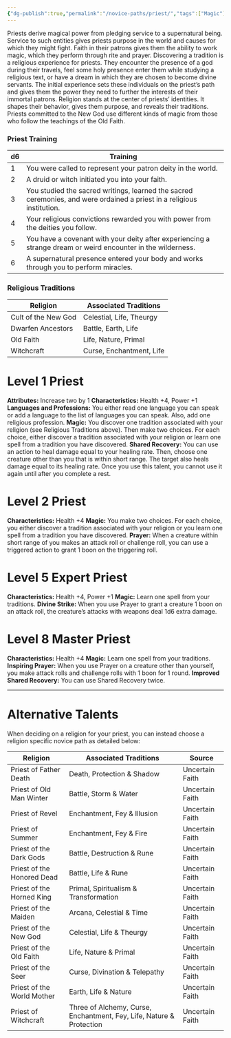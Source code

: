 ```yaml
---
{"dg-publish":true,"permalink":"/novice-paths/priest/","tags":["Magic"]}
---
```


Priests derive magical power from pledging service to a supernatural being. Service to such entities gives priests purpose in the world and causes for which they might fight.
Faith in their patrons gives them the ability to work magic, which they perform through rite and prayer.
Discovering a tradition is a religious experience for priests. They encounter the presence of a god during their travels, feel some holy presence enter them while studying a religious text, or have a dream in which they are chosen to become divine servants. The initial experience sets these individuals on the priest’s path and gives them the power they need to further the interests of their immortal patrons.
Religion stands at the center of priests’ identities.
It shapes their behavior, gives them purpose, and reveals their traditions. Priests committed to the New God use different kinds of magic from those who follow the teachings of the Old Faith.
### Priest Training

| d6  | Training                                                                                                               |
| --- | ---------------------------------------------------------------------------------------------------------------------- |
| 1   | You were called to represent your patron deity in the world.                                                           |
| 2   | A druid or witch initiated you into your faith.                                                                        |
| 3   | You studied the sacred writings, learned the sacred ceremonies, and were ordained a priest in a religious institution. |
| 4   | Your religious convictions rewarded you with power from the deities you follow.                                        |
| 5   | You have a covenant with your deity after experiencing a strange dream or weird encounter in the wilderness.           |
| 6   | A supernatural presence entered your body and works through you to perform miracles.                                   |

### Religious Traditions

| Religion            | Associated Traditions    |
| ------------------- | ------------------------ |
| Cult of the New God | Celestial, Life, Theurgy |
| Dwarfen Ancestors   | Battle, Earth, Life      |
| Old Faith           | Life, Nature, Primal     |
| Witchcraft          | Curse, Enchantment, Life |

# Level 1 Priest
**Attributes:** Increase two by 1
**Characteristics:** Health +4, Power +1
**Languages and Professions:** You either read one language you can speak or add a language to the list of languages you can speak. Also, add one religious profession.
**Magic:** You discover one tradition associated with your religion (see Religious Traditions above).
	Then make two choices. For each choice, either discover a tradition associated with your religion or learn one spell from a tradition you have discovered.
**Shared Recovery:** You can use an action to heal damage equal to your healing rate. Then, choose one creature other than you that is within short range. The target also heals damage equal to its healing rate.
Once you use this talent, you cannot use it again until after you complete a rest.
# Level 2 Priest
**Characteristics:** Health +4
**Magic:** You make two choices. For each choice, you either discover a tradition associated with your religion or you learn one spell from a tradition you have discovered.
**Prayer:** When a creature within short range of you makes an attack roll or challenge roll, you can use a triggered action to grant 1 boon on the triggering roll.
# Level 5 Expert Priest
**Characteristics:** Health +4, Power +1
**Magic:** Learn one spell from your traditions.
**Divine Strike:** When you use Prayer to grant a creature 1 boon on an attack roll, the creature’s attacks with weapons deal 1d6 extra damage.
# Level 8 Master Priest
**Characteristics:** Health +4
**Magic:** Learn one spell from your traditions.
**Inspiring Prayer:** When you use Prayer on a creature other than yourself, you make attack rolls and challenge rolls with 1 boon for 1 round.
**Improved Shared Recovery:** You can use Shared Recovery twice.
- - -

# Alternative Talents
When deciding on a religion for your priest, you can instead choose a religion specific novice path as detailed below:
  

| Religion                   | Associated Traditions                                                | Source                               |
| -------------------------- | -------------------------------------------------------------------- | ------------------------------------ |
| Priest of Father Death     | Death, Protection & Shadow                                           | Uncertain Faith |
| Priest of Old Man Winter   | Battle, Storm & Water                                                | Uncertain Faith |
| Priest of Revel            | Enchantment, Fey & Illusion                                          | Uncertain Faith |
| Priest of Summer           | Enchantment, Fey & Fire                                              | Uncertain Faith |
| Priest of the Dark Gods    | Battle, Destruction & Rune                                           | Uncertain Faith |
| Priest of the Honored Dead | Battle, Life & Rune                                                  | Uncertain Faith |
| Priest of the Horned King  | Primal, Spiritualism & Transformation                                | Uncertain Faith |
| Priest of the Maiden       | Arcana, Celestial & Time                                             | Uncertain Faith |
| Priest of the New God      | Celestial, Life & Theurgy                                            | Uncertain Faith |
| Priest of the Old Faith    | Life, Nature & Primal                                                | Uncertain Faith |
| Priest of the Seer         | Curse, Divination & Telepathy                                        | Uncertain Faith |
| Priest of the World Mother | Earth, Life & Nature                                                 | Uncertain Faith |
| Priest of Witchcraft       | Three of Alchemy, Curse, Enchantment, Fey, Life, Nature & Protection | Uncertain Faith |
